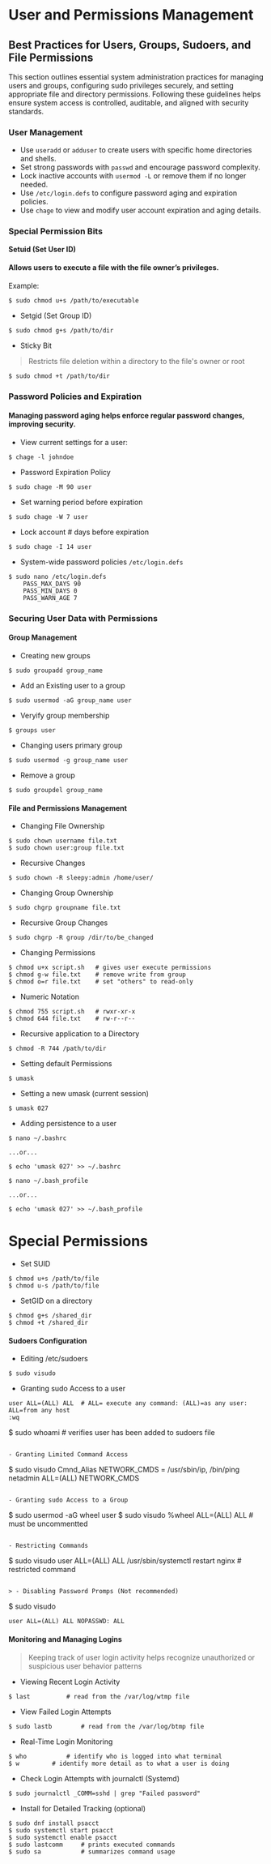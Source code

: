 # User and Permissions Management

## Best Practices for Users, Groups, Sudoers, and File Permissions

This section outlines essential system administration practices for managing users and 
groups, configuring sudo privileges securely, and setting appropriate file and directory 
permissions. Following these guidelines helps ensure system access is controlled, auditable, and 
aligned with security standards.

### User Management

- Use `useradd` or `adduser` to create users with specific home directories and shells.
- Set strong passwords with `passwd` and encourage password complexity.
- Lock inactive accounts with `usermod -L` or remove them if no longer needed.
- Use `/etc/login.defs` to configure password aging and expiration policies.
- Use `chage` to view and modify user account expiration and aging details.

### Special Permission Bits
**Setuid (Set User ID)** 

####  Allows users to execute a file with the file owner’s privileges.  

Example:  
```
$ sudo chmod u+s /path/to/executable
```

- Setgid (Set Group ID)
```
$ sudo chmod g+s /path/to/dir
```

- Sticky Bit
> Restricts file deletion within a directory to the file's owner or root
```
$ sudo chmod +t /path/to/dir
```

### Password Policies and Expiration

#### Managing password aging helps enforce regular password changes, improving security.

- View current settings for a user:
```
$ chage -l johndoe
```

- Password Expiration Policy
```
$ sudo chage -M 90 user
```

- Set warning period before   expiration
```
$ sudo chage -W 7 user
```

- Lock account # days before expiration
```
$ sudo chage -I 14 user
```

- System-wide password policies `/etc/login.defs`
```
$ sudo nano /etc/login.defs
	PASS_MAX_DAYS 90
	PASS_MIN_DAYS 0
	PASS_WARN_AGE 7
```



### Securing User Data with Permissions

#### Group Management

- Creating new groups
```
$ sudo groupadd group_name
```

- Add an Existing user to a group
```
$ sudo usermod -aG group_name user
```

- Veryify group membership
```
$ groups user
```

- Changing users primary group
```
$ sudo usermod -g group_name user
```

- Remove a group
```
$ sudo groupdel group_name
```


#### File and Permissions Management

- Changing File Ownership
```
$ sudo chown username file.txt
$ sudo chown user:group file.txt
```

- Recursive Changes
```
$ sudo chown -R sleepy:admin /home/user/
```

- Changing Group Ownership
```
$ sudo chgrp groupname file.txt
```

- Recursive Group Changes
```
$ sudo chgrp -R group /dir/to/be_changed
```

- Changing Permissions
```
$ chmod u+x script.sh	# gives user execute permissions
$ chmod g-w file.txt	# remove write from group
$ chmod o=r file.txt	# set "others" to read-only
```

- Numeric Notation
```
$ chmod 755 script.sh	# rwxr-xr-x
$ chmod 644 file.txt	# rw-r--r--
```

- Recursive application to a Directory
```
$ chmod -R 744 /path/to/dir
```

- Setting default Permissions
```
$ umask
```

- Setting a new umask (current session)
```
$ umask 027
```

- Adding persistence to a user 
```
$ nano ~/.bashrc 

...or...

$ echo 'umask 027' >> ~/.bashrc
```
```
$ nano ~/.bash_profile

...or...

$ echo 'umask 027' >> ~/.bash_profile
```

# Special Permissions

- Set SUID
```
$ chmod u+s /path/to/file
$ chmod u-s /path/to/file
```

- SetGID on a directory
```
$ chmod g+s /shared_dir
$ chmod +t /shared_dir
```

#### Sudoers Configuration

- Editing /etc/sudoers
```
$ sudo visudo
```

- Granting sudo Access to a user
```
user ALL=(ALL) ALL	# ALL= execute any command: (ALL)=as any user: ALL=from any host
:wq 
```

$ sudo whoami		# verifies user has been added to sudoers file
```

- Granting Limited Command Access
```
$ sudo visudo
Cmnd_Alias NETWORK_CMDS = /usr/sbin/ip, /bin/ping
netadmin ALL=(ALL) NETWORK_CMDS
```

- Granting sudo Access to a Group
```
$ sudo usermod -aG wheel user
$ sudo visudo 
%wheel ALL=(ALL) ALL		# must be uncommentted 
```

- Restricting Commands
```
$ sudo visudo 
user ALL=(ALL) ALL /usr/sbin/systemctl restart nginx	# restricted command
```

> - Disabling Password Promps (Not recommended)

```
$ sudo visudo
```
user ALL=(ALL) ALL NOPASSWD: ALL
```


#### Monitoring and Managing Logins

> Keeping track of user login activity helps recognize unauthorized or suspicious user behavior patterns

- Viewing Recent Login Activity
```
$ last			# read from the /var/log/wtmp file
```

- View Failed Login Attempts
```
$ sudo lastb		# read from the /var/log/btmp file
```

- Real-Time Login Monitoring
```
$ who			# identify who is logged into what terminal
$ w			# identify more detail as to what a user is doing
```

- Check Login Attempts with journalctl (Systemd)
```
$ sudo journalctl _COMM=sshd | grep "Failed password"
```

- Install <acct> for Detailed Tracking (optional)
```
$ sudo dnf install psacct
$ sudo systemctl start psacct
$ sudo systemctl enable psacct
$ sudo lastcomm		# prints executed commands
$ sudo sa			# summarizes command usage
```
